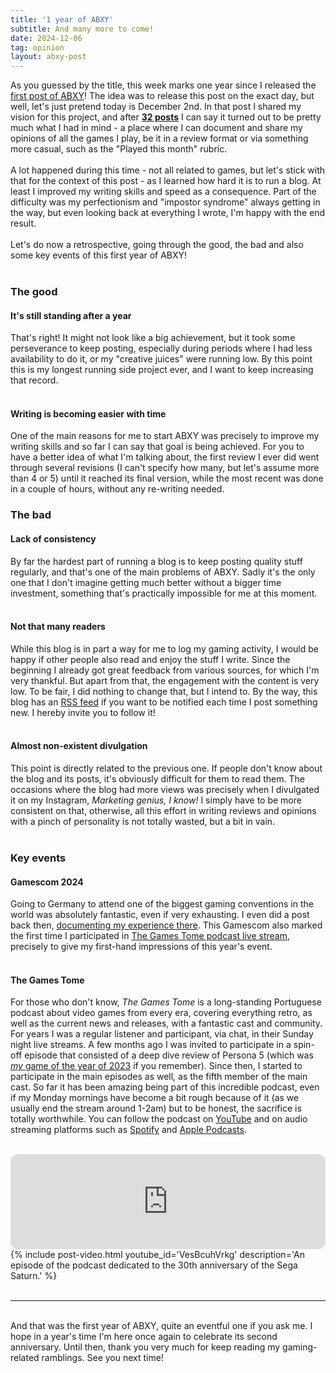 ```yaml
---
title: '1 year of ABXY'
subtitle: And many more to come!
date: 2024-12-06
tag: opinion
layout: abxy-post
---
```


As you guessed by the title, this week marks one year since I released the [first post of ABXY](https://joaomarques.website/abxy/welcome-to-abxy)! The idea was to release this post on the exact day, but well, let's just pretend today is December 2nd. In that post I shared my vision for this project, and after [**32 posts**](https://joaomarques.website/abxy-posts) I can say it turned out to be pretty much what I had in mind - a place where I can document and share my opinions of all the games I play, be it in a review format or via something more casual, such as the "Played this month" rubric.
<br><br>
A lot happened during this time - not all related to games, but let's stick with that for the context of this post - as I learned how hard it is to run a blog. At least I improved my writing skills and speed as a consequence. Part of the difficulty was my perfectionism and "impostor syndrome" always getting in the way, but even looking back at everything I wrote, I'm happy with the end result.
<br><br>
Let's do now a retrospective, going through the good, the bad and also some key events of this first year of ABXY!
<br><br>
### The good

#### It's still standing after a year
That's right! It might not look like a big achievement, but it took some perseverance to keep posting, especially during periods where I had less availability to do it, or my "creative juices" were running low. By this point this is my longest running side project ever, and I want to keep increasing that record.
<br><br>
#### Writing is becoming easier with time
One of the main reasons for me to start ABXY was precisely to improve my writing skills and so far I can say that goal is being achieved. For you to have a better idea of what I'm talking about, the first review I ever did went through several revisions (I can't specify how many, but let's assume more than 4 or 5) until it reached its final version, while the most recent was done in a couple of hours, without any re-writing needed.

### The bad

#### Lack of consistency
By far the hardest part of running a blog is to keep posting quality stuff regularly, and that's one of the main problems of ABXY. Sadly it's the only one that I don't imagine getting much better without a bigger time investment, something that's practically impossible for me at this moment.
<br><br>
#### Not that many readers
While this blog is in part a way for me to log my gaming activity, I would be happy if other people also read and enjoy the stuff I write. Since the beginning I already got great feedback from various sources, for which I'm very thankful. But apart from that, the engagement with the content is very low. To be fair, I did nothing to change that, but I intend to. By the way, this blog has an [RSS feed](https://joaomarques.website/abxy/feed.xml) if you want to be notified each time I post something new. I hereby invite you to follow it!
<br><br>
#### Almost non-existent divulgation
This point is directly related to the previous one. If people don't know about the blog and its posts, it's obviously difficult for them to read them. The occasions where the blog had more views was precisely when I divulgated it on my Instagram, _Marketing genius, I know!_ I simply have to be more consistent on that, otherwise, all this effort in writing reviews and opinions with a pinch of personality is not totally wasted, but a bit in vain.
<br><br>

### Key events

#### Gamescom 2024
Going to Germany to attend one of the biggest gaming conventions in the world was absolutely fantastic, even if very exhausting. I even did a post back then, [documenting my experience there](https://joaomarques.website/abxy/gamescom-24). This Gamescom also marked the first time I participated in [The Games Tome podcast live stream](https://www.youtube.com/watch?v=B0MnYMpNpT8), precisely to give my first-hand impressions of this year's event.
<br><br>
#### The Games Tome
For those who don't know, _The Games Tome_ is a long-standing Portuguese podcast about video games from every era, covering everything retro, as well as the current news and releases, with a fantastic cast and community. For years I was a regular listener and participant, via chat, in their Sunday night live streams. A few months ago I was invited to participate in a spin-off episode that consisted of a deep dive review of Persona 5 (which was [_my_ game of the year of 2023](https://joaomarques.website/abxy/persona-5-royal) if you remember). Since then, I started to participate in the main episodes as well, as the fifth member of the main cast. So far it has been amazing being part of this incredible podcast, even if my Monday mornings have become a bit rough because of it (as we usually end the stream around 1-2am) but to be honest, the sacrifice is totally worthwhile. You can follow the podcast on [YouTube](https://www.youtube.com/@TheGamesTome) and on audio streaming platforms such as [Spotify](https://open.spotify.com/show/2qphywGobVNkB5BRF1lxMW?si=e9a4da5258964d66) and [Apple Podcasts](https://podcasts.apple.com/in/podcast/the-games-tome/id1639802857).
<br><br>
<iframe style="border-radius:12px" src="https://open.spotify.com/embed/show/2qphywGobVNkB5BRF1lxMW?utm_source=generator&theme=0" width="100%" height="152" frameBorder="0" allowfullscreen="" allow="autoplay; clipboard-write; encrypted-media; fullscreen; picture-in-picture" loading="lazy"></iframe>
<br>
{% include post-video.html youtube_id='VesBcuhVrkg' description='An episode of the podcast dedicated to the 30th anniversary of the Sega Saturn.' %}
<br><br>

***

<br>
And that was the first year of ABXY, quite an eventful one if you ask me. I hope in a year's time I'm here once again to celebrate its second anniversary. Until then, thank you very much for keep reading my gaming-related ramblings. See you next time!
<br><br>

